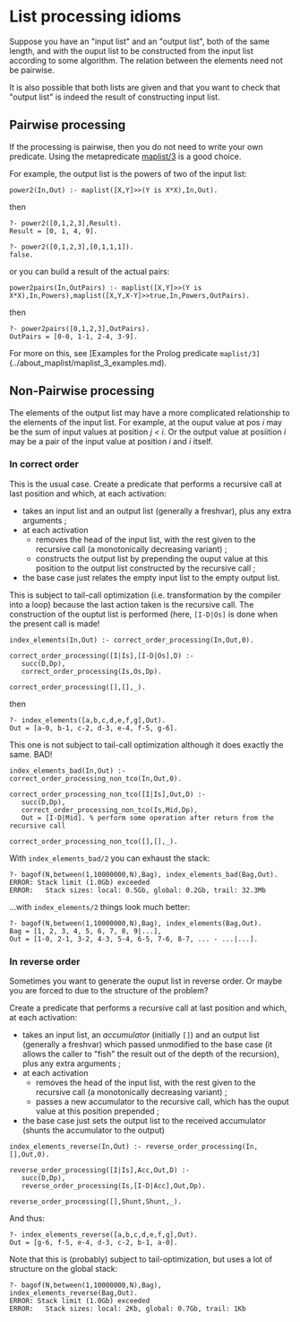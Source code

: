 # List processing idioms

Suppose you have an "input list" and an "output list", both of the same length, and with the ouput list to be constructed from the input list
according to some algorithm. The relation between the elements need not be pairwise.

It is also possible that both lists are given and that you want to check that "output list" is indeed the result of constructing input list.

## Pairwise processing

If the processing is pairwise, then you do not need to write your own predicate. Using the
metapredicate [maplist/3](https://eu.swi-prolog.org/pldoc/doc_for?object=maplist/3) is a good choice.

For example, the output list is the powers of two of the input list:

```logtalk
power2(In,Out) :- maplist([X,Y]>>(Y is X*X),In,Out).
```

then

```
?- power2([0,1,2,3],Result).
Result = [0, 1, 4, 9].

?- power2([0,1,2,3],[0,1,1,1]).
false.
```

or you can build a result of the actual pairs:

```logtalk
power2pairs(In,OutPairs) :- maplist([X,Y]>>(Y is X*X),In,Powers),maplist([X,Y,X-Y]>>true,In,Powers,OutPairs).
```

then

```
?- power2pairs([0,1,2,3],OutPairs).
OutPairs = [0-0, 1-1, 2-4, 3-9].
```

For more on this, see [Examples for the Prolog predicate `maplist/3]`(../about_maplist/maplist_3_examples.md).

## Non-Pairwise processing

The elements of the output list may have a more complicated relationship to the elements of the input list. For example,
at the ouput value at pos _i_ may be the sum of input values at position _j < i_. Or the output value at posiition _i_ may
be a pair of the input value at position _i_ and _i_ itself.

### In correct order

This is the usual case. Create a predicate that performs a recursive call at last position and which, at each activation:

- takes an input list and an output list (generally a freshvar), plus any extra arguments ; 
- at each activation
   - removes the head of the input list, with the rest given to the recursive call (a monotonically decreasing variant) ;
   - constructs the output list by prepending the ouput value at this position to the output list constructed by the recursive call ;
- the base case just relates the empty input list to the empty output list.

This is subject to tail-call optimization (i.e. transformation by the compiler into a loop) because the last action taken is
the recursive call. The construction of the ouptut list is performed (here, `[I-D|Os]` is done when the present call is made!

```
index_elements(In,Out) :- correct_order_processing(In,Out,0).

correct_order_processing([I|Is],[I-D|Os],D) :-
   succ(D,Dp),
   correct_order_processing(Is,Os,Dp).
   
correct_order_processing([],[],_).
```

then

```
?- index_elements([a,b,c,d,e,f,g],Out).
Out = [a-0, b-1, c-2, d-3, e-4, f-5, g-6].
```

This one is not subject to tail-call optimization although it does exactly the same. BAD!

```
index_elements_bad(In,Out) :- correct_order_processing_non_tco(In,Out,0).

correct_order_processing_non_tco([I|Is],Out,D) :-
   succ(D,Dp),
   correct_order_processing_non_tco(Is,Mid,Dp),
   Out = [I-D|Mid]. % perform some operation after return from the recursive call
   
correct_order_processing_non_tco([],[],_).
```

With `index_elements_bad/2` you can exhaust the stack:

```
?- bagof(N,between(1,10000000,N),Bag), index_elements_bad(Bag,Out).
ERROR: Stack limit (1.0Gb) exceeded
ERROR:   Stack sizes: local: 0.5Gb, global: 0.2Gb, trail: 32.3Mb
```

...with `index_elements/2` things look much better:

```
?- bagof(N,between(1,10000000,N),Bag), index_elements(Bag,Out).
Bag = [1, 2, 3, 4, 5, 6, 7, 8, 9|...],
Out = [1-0, 2-1, 3-2, 4-3, 5-4, 6-5, 7-6, 8-7, ... - ...|...].
```

### In reverse order

Sometimes you want to generate the ouput list in reverse order. Or maybe you are forced to due to the structure of the problem?

Create a predicate that performs a recursive call at last position and which, at each activation:

- takes an input list, an _accumulator_ (initially `[]`) and an output list (generally a freshvar) which passed unmodified to the base case (it allows the caller to "fish" the result out of the depth of the recursion), plus any extra arguments ;
- at each activation
   - removes the head of the input list, with the rest given to the recursive call (a monotonically decreasing variant) ;
   - passes a new accumulator to the recursive call, which has the ouput value at this position prepended ;
- the base case just sets the output list to the received accumulator (shunts the accumulator to the output)

```
index_elements_reverse(In,Out) :- reverse_order_processing(In,[],Out,0).

reverse_order_processing([I|Is],Acc,Out,D) :-
   succ(D,Dp),
   reverse_order_processing(Is,[I-D|Acc],Out,Dp).
   
reverse_order_processing([],Shunt,Shunt,_).
```

And thus:

```text
?- index_elements_reverse([a,b,c,d,e,f,g],Out).
Out = [g-6, f-5, e-4, d-3, c-2, b-1, a-0].
```

Note that this is (probably) subject to tail-optimization, but uses a lot of structure on the global stack:

```
?- bagof(N,between(1,10000000,N),Bag), index_elements_reverse(Bag,Out).
ERROR: Stack limit (1.0Gb) exceeded
ERROR:   Stack sizes: local: 2Kb, global: 0.7Gb, trail: 1Kb
```



